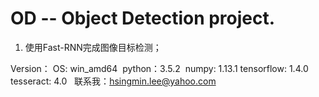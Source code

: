 # OD -- Object Detection project.

1. 使用Fast-RNN完成图像目标检测；

Version：
  OS: win_amd64
  python：3.5.2
  numpy: 1.13.1
  tensorflow: 1.4.0
  tesseract: 4.0
  
联系我：hsingmin.lee@yahoo.com

